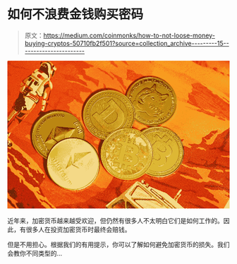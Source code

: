 # 如何不浪费金钱购买密码

> 原文：<https://medium.com/coinmonks/how-to-not-loose-money-buying-cryptos-50710fb2f501?source=collection_archive---------15----------------------->

![](img/041cdf971d6e49c86eefb1de420ec968.png)

近年来，加密货币越来越受欢迎，但仍然有很多人不太明白它们是如何工作的。因此，有很多人在投资加密货币时最终会赔钱。

但是不用担心。根据我们的有用提示，你可以了解如何避免加密货币的损失。我们会教你不同类型的…